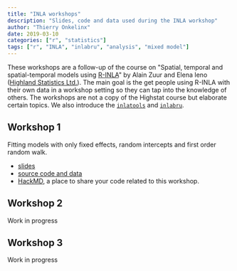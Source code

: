 ```yaml
---
title: "INLA workshops"
description: "Slides, code and data used during the INLA workshop"
author: "Thierry Onkelinx"
date: 2019-03-10
categories: ["r", "statistics"]
tags: ["r", "INLA", "inlabru", "analysis", "mixed model"]
---
```


These workshops are a follow-up of the course on "Spatial, temporal and spatial-temporal models using [R-INLA](http://www.r-inla.org/)" by Alain Zuur and Elena Ieno ([Highland Statistics Ltd.](http://www.highstat.com)). The main goal is the get people using R-INLA with their own data in a workshop setting so they can tap into the knowledge of others. The workshops are not a copy of the Highstat course but elaborate certain topics. We also introduce the [`inlatools`](https://inlatools.netlify.com) and [`inlabru`](http://inlabru.org). 

## Workshop 1

Fitting models with only fixed effects, random intercepts and first order random walk.

- [slides](https://inbo.github.io/tutorials/tutorials/r_inla/random_intercept.pdf)
- [source code and data](https://github.com/inbo/tutorials/tree/master/content/tutorials/r_inla/random_intercept)
- [HackMD](https://hackmd.io/mzLJIfJZRySKzrmTXWi0Zg), a place to share your code related to this workshop.

## Workshop 2

Work in progress

## Workshop 3

Work in progress
